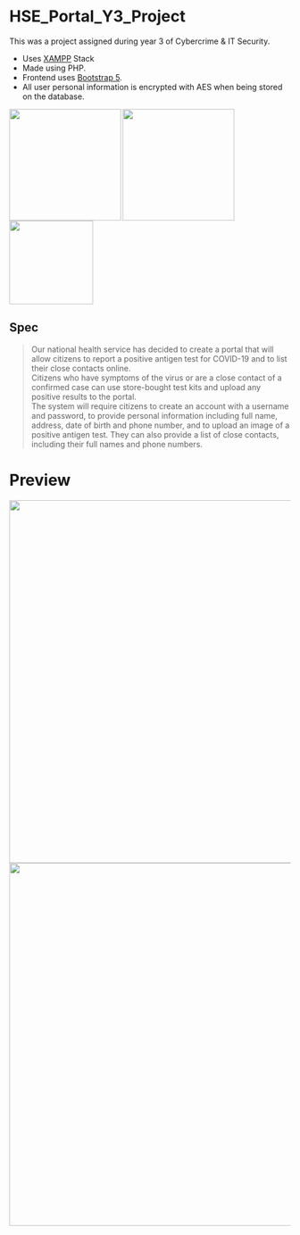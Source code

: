 # HSE_Portal_Y3_Project
This was a project assigned during year 3 of Cybercrime & IT Security. <br>
+ Uses <a href="https://www.apachefriends.org/">XAMPP</a> Stack
+ Made using PHP.
+ Frontend uses <a href="https://getbootstrap.com/">Bootstrap 5</a>.
+ All user personal information is encrypted with AES when being stored on the database.

<img src="https://user-images.githubusercontent.com/72495327/154855257-020e2dff-1b72-42d5-adc4-5e28a68a53de.jpg" width=200 align=left>
<img src="https://user-images.githubusercontent.com/72495327/174814483-f625012b-e898-458b-89bf-34ebb410cf99.png" width=200 align=left>
<img src="https://user-images.githubusercontent.com/72495327/174815031-4630f56b-709e-41fb-9be1-d79cec17aa2c.png" width=150>



## Spec
> Our national health service has decided to create a portal that will allow citizens to report a positive antigen test for COVID-19 and to list their close contacts online. <br> Citizens who have symptoms of the virus or are a close contact of a confirmed case can use store-bought test kits and upload any positive results to the portal. <br> The system will require citizens to create an account with a username and password, to provide personal information including full name, address, date of birth and phone number, and to upload an image of a positive antigen test. They can also provide a list of close contacts, including their full names and phone numbers.

# Preview
<img src="https://user-images.githubusercontent.com/72495327/155406194-0c281388-bd2d-4534-b10a-1cc14763ea8a.PNG" width=650>
<img src="https://user-images.githubusercontent.com/72495327/174813847-1b4c9208-6922-4ad4-8cb4-08c5d81f1630.PNG" width=650>
